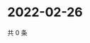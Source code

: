 # 2022-02-26

共 0 条

<!-- BEGIN WEIBO -->
<!-- 最后更新时间 Sat Feb 26 2022 20:01:41 GMT+0800 (China Standard Time) -->

<!-- END WEIBO -->
